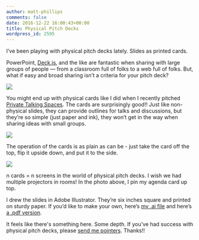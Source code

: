 ```yaml
---
author: matt-phillips
comments: false
date: 2016-12-22 16:00:43+00:00
title: Physical Pitch Decks
wordpress_id: 2595
---
```


I’ve been playing with physical pitch decks lately. Slides as printed cards.

PowerPoint, [Deck.js](http://imakewebthings.com/deck.js/), and the like are fantastic when sharing with large groups of people — from a classroom full of folks to a web full of folks. But, what if easy and broad sharing isn’t a criteria for your pitch deck?

[![](http://librarylab.law.harvard.edu/blog/wp-content/uploads/2016/12/pitch-med.gif)](http://librarylab.law.harvard.edu/blog/wp-content/uploads/2016/12/pitch-med.gif)

You might end up with physical cards like I did when I recently pitched [Private Talking Spaces](http://librarylab.law.harvard.edu/blog/2016/09/02/private-talking-spaces-progress/). The cards are surprisingly good!! Just like non-physical slides, they can provide outlines for talks and discussions, but they’re so simple (just paper and ink), they won’t get in the way when sharing ideas with small groups.

[![](http://librarylab.law.harvard.edu/blog/wp-content/uploads/2016/12/IMG_7287-1024x683.jpg)](http://librarylab.law.harvard.edu/blog/wp-content/uploads/2016/12/IMG_7287.jpg)

The operation of the cards is as plain as can be - just take the card off the top, flip it upside down, and put it to the side. 

[![](http://librarylab.law.harvard.edu/blog/wp-content/uploads/2016/12/IMG_7289-1024x683.jpg)](http://librarylab.law.harvard.edu/blog/wp-content/uploads/2016/12/IMG_7289.jpg)

n cards = n screens in the world of physical pitch decks. I wish we had multiple projectors in rooms! In the photo above, I pin my agenda card up top.

I drew the slides in Adobe Illustrator. They’re six inches square and printed on sturdy paper. If you’d like to make your own, here’s [my .ai file](http://lil.law.harvard.edu/img/pts-pitch.ai) and here’s [a .pdf version](http://lil.law.harvard.edu/img/pts-pitch.pdf).

It feels like there's something here. Some depth. If you’ve had success with physical pitch decks, please [send me pointers](mailto:mphillips@law.harvard.edu). Thanks!!
